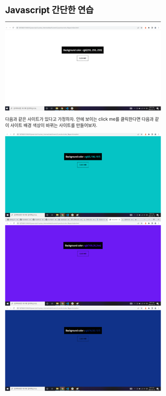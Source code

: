 # Javascript 간단한 연습  

---------------------------------------------------------------------------------------------------------------------------------------------------  
![image url](https://github.com/12OneTwo12/TIL/blob/main/Javascript/1111111111111111111111111111.png?raw=true)  
  
  다음과 같은 사이트가 있다고 가정하자. 안에 보이는 click me를 클릭한다면 다음과 같이 사이트 배경 색상이 바뀌는 사이트를 만들어보자.  
    
<img src="https://github.com/12OneTwo12/TIL/blob/main/Javascript/133333.png?raw=true" />
<img src="https://github.com/12OneTwo12/TIL/blob/main/Javascript/1444444.png?raw=true" />
<img src="https://github.com/12OneTwo12/TIL/blob/main/Javascript/155555.png?raw=true" />
